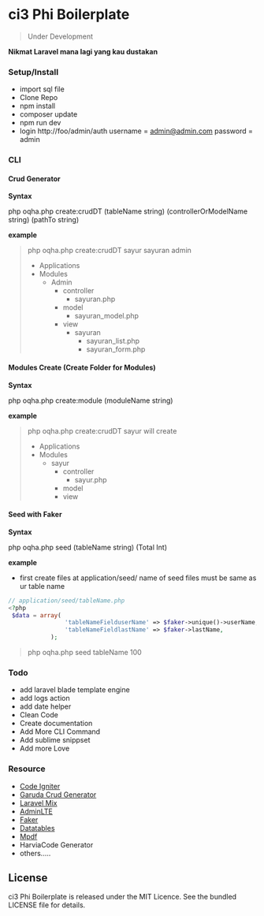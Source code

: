 ci3 Phi Boilerplate
===================================
> Under Development

**Nikmat Laravel mana lagi yang kau dustakan**




### Setup/Install
* import sql file
* Clone Repo
* npm install
* composer update
* npm run dev
* login http://foo/admin/auth  username = admin@admin.com password = admin




### CLI





#### Crud Generator

**Syntax**

php oqha.php create:crudDT (tableName string) (controllerOrModelName string)  (pathTo string) 

**example**

>php oqha.php create:crudDT sayur sayuran admin
>- Applications
>  - Modules
>    - Admin
>      - controller
>        - sayuran.php
>      - model
>        - sayuran_model.php
>      - view
>        - sayuran
>          - sayuran_list.php 
>          - sayuran_form.php 







#### Modules Create (Create Folder for Modules)

**Syntax**

php oqha.php create:module (moduleName string)  

**example**

>php oqha.php create:crudDT sayur
>will create
>
>- Applications
>  - Modules
>    - sayur
>      - controller
>        - sayur.php
>      - model
>      - view







#### Seed with Faker

**Syntax**

php oqha.php seed (tableName string) (Total Int)

**example**

* first create files at application/seed/ 
	name of seed files must be same as ur table name
```php
// application/seed/tableName.php
<?php 
 $data = array(
                'tableNameFielduserName' => $faker->unique()->userName, 
                'tableNameFieldlastName' => $faker->lastName,
            );
```

>php oqha.php seed tableName 100






### Todo
* add laravel blade template engine
* add logs action
* add date helper
* Clean Code
* Create documentation
* Add More CLI Command
* Add sublime snippset
* Add more Love


### Resource
* [Code Igniter](https://github.com/bcit-ci/CodeIgniter) 
* [Garuda Crud Generator](https://github.com/nurisakbar/Garuda-CRUD-Generator) 
* [Laravel Mix](https://github.com/JeffreyWay/laravel-mix)
* [AdminLTE](https://github.com/almasaeed2010/AdminLTE) 
* [Faker](https://github.com/fzaninotto/Faker)
* [Datatables](https://github.com/DataTables/DataTables)
* [Mpdf](https://github.com/mpdf/mpdf)
* HarviaCode Generator
* others.....




## License
ci3 Phi Boilerplate is released under the MIT Licence. See the bundled LICENSE file for details.
